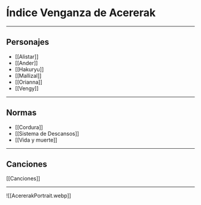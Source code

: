 
# Índice Venganza de Acererak
---
## Personajes
- [[Alistar]]
- [[Ander]]
- [[Hakuryu]]
- [[Mallizal]]
- [[Orianna]]
- [[Vengy]]

---
## Normas 
- [[Cordura]]
- [[Sistema de Descansos]]
- [[Vida y muerte]]
---
## Canciones
[[Canciones]]


---

![[AcererakPortrait.webp]]